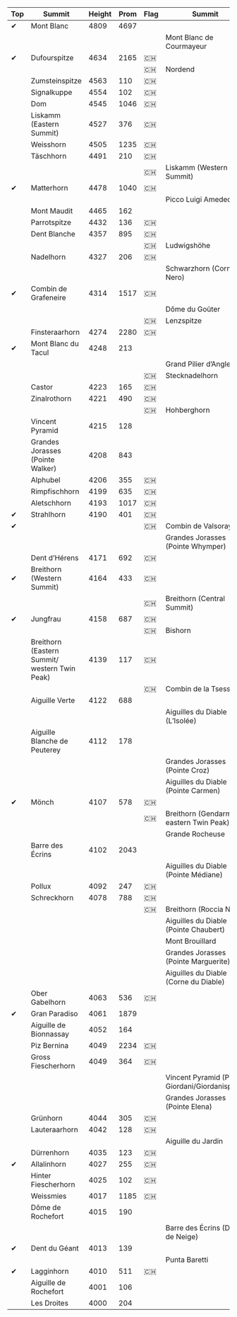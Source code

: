 | Top | Summit | Height | Prom | Flag | Summit | Height | Prom |
| -------- | -------- | -------- | -------- | -------- | -------- | -------- | -------- |
|&#x2714;|Mont Blanc|4809|4697|||||
||||||Mont Blanc de Courmayeur|4748|18|
|&#x2714;|Dufourspitze|4634|2165|:switzerland:||||
|||||:switzerland:|Nordend|4609|94|
||Zumsteinspitze|4563|110|:switzerland:||||
||Signalkuppe|4554|102|:switzerland:||||
||Dom|4545|1046|:switzerland:||||
||Liskamm (Eastern Summit)|4527|376|:switzerland:||||
||Weisshorn|4505|1235|:switzerland:||||
||Täschhorn|4491|210|:switzerland:||||
|||||:switzerland:|Liskamm (Western Summit)|4479|62|
|&#x2714;|Matterhorn|4478|1040|:switzerland:||||
||||||Picco Luigi Amedeo|4469|54|
||Mont Maudit|4465|162|||||
||Parrotspitze|4432|136|:switzerland:||||
||Dent Blanche|4357|895|:switzerland:||||
|||||:switzerland:|Ludwigshöhe|4341|58|
||Nadelhorn|4327|206|:switzerland:||||
||||||Schwarzhorn (Corno Nero)|4322|42|
|&#x2714;|Combin de Grafeneire|4314|1517|:switzerland:||||
||||||Dôme du Goûter|4304|58|
|||||:switzerland:|Lenzspitze|4294|86|
||Finsteraarhorn|4274|2280|:switzerland:||||
|&#x2714;|Mont Blanc du Tacul|4248|213|||||
||||||Grand Pilier d’Angle|4243|35|
|||||:switzerland:|Stecknadelhorn|4241|30|
||Castor|4223|165|:switzerland:||||
||Zinalrothorn|4221|490|:switzerland:||||
|||||:switzerland:|Hohberghorn|4219|75
||Vincent Pyramid|4215|128|||||
||Grandes Jorasses (Pointe Walker)|4208|843|||||
||Alphubel|4206|355|:switzerland:||||
||Rimpfischhorn|4199|635|:switzerland:||||
||Aletschhorn|4193|1017|:switzerland:||||
|&#x2714;|Strahlhorn|4190|401|:switzerland:||||
|&#x2714;||||:switzerland:|Combin de Valsoray|4183|57|
||||||Grandes Jorasses (Pointe Whymper)|4184|51|
||Dent d’Hérens|4171|692|:switzerland:||||
|&#x2714;|Breithorn (Western Summit)|4164|433|:switzerland:||||
|||||:switzerland:|Breithorn (Central Summit)|4159|82|
|&#x2714;|Jungfrau|4158|687|:switzerland:||||
|||||:switzerland:|Bishorn|4153|95|
||Breithorn (Eastern Summit/ western Twin Peak)|4139|117|:switzerland:||||
|||||:switzerland:|Combin de la Tsessette|4134|52|
||Aiguille Verte|4122|688|||||
||||||Aiguilles du Diable (L’Isolée)|4114|36|
||Aiguille Blanche de Peuterey|4112|178|||||
||||||Grandes Jorasses (Pointe Croz)|4110|10|
||||||Aiguilles du Diable (Pointe Carmen)|4109|36|
|&#x2714;|Mönch|4107|578|:switzerland:||||
|||||:switzerland:|Breithorn (Gendarm/ eastern Twin Peak)|4106|36|
||||||Grande Rocheuse|4102|52
||Barre des Écrins|4102|2043|||||
||||||Aiguilles du Diable (Pointe Médiane)|4097|40|
||Pollux|4092|247|:switzerland:||||
||Schreckhorn|4078|788|:switzerland:||||
|||||:switzerland:|Breithorn (Roccia Nera)|4075|30|
||||||Aiguilles du Diable (Pointe Chaubert)|4074|57|
||||||Mont Brouillard|4069|39|
||||||Grandes Jorasses (Pointe Marguerite)|4065|50|
||||||Aiguilles du Diable (Corne du Diable)|4064|19|
||Ober Gabelhorn|4063|536|:switzerland:||||
|&#x2714;|Gran Paradiso|4061|1879|||||
||Aiguille de Bionnassay|4052|164|||||
||Piz Bernina|4049|2234|:switzerland:||||
||Gross Fiescherhorn|4049|364|:switzerland:||||
||||||Vincent Pyramid (Punta Giordani/Giordanispetz)|4046|5|
||||||Grandes Jorasses (Pointe Elena)|4045|10|
||Grünhorn|4044|305|:switzerland:||||
||Lauteraarhorn|4042|128|:switzerland:||||
||||||Aiguille du Jardin|4035|37|
||Dürrenhorn|4035|123|:switzerland:||||
|&#x2714;|Allalinhorn|4027|255|:switzerland:||||
||Hinter Fiescherhorn|4025|102|:switzerland:||||
||Weissmies|4017|1185|:switzerland:||||
||Dôme de Rochefort|4015|190|||||
||||||Barre des Écrins (Dôme de Neige)|4015|41|
|&#x2714;|Dent du Géant|4013|139|||||
||||||Punta Baretti|4013|56|
|&#x2714;|Lagginhorn|4010|511|:switzerland:||||
||Aiguille de Rochefort|4001|106|||||
||Les Droites|4000|204|||||
